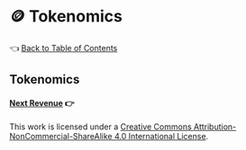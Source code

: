 # 🪙 Tokenomics

👈 [Back to Table of Contents](../)

## Tokenomics

#### [Next Revenue](7-revenue.md) 👉

This work is licensed under a [Creative Commons Attribution-NonCommercial-ShareAlike 4.0 International License](http://creativecommons.org/licenses/by-nc-sa/4.0/).
